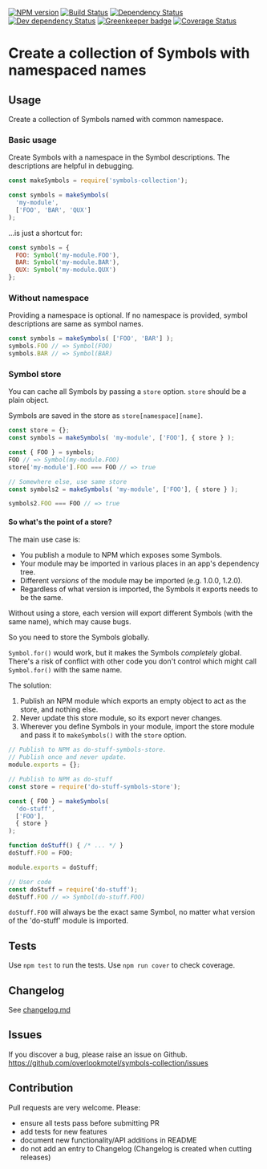 [![NPM version](https://img.shields.io/npm/v/symbols-collection.svg)](https://www.npmjs.com/package/symbols-collection)
[![Build Status](https://img.shields.io/travis/overlookmotel/symbols-collection/master.svg)](http://travis-ci.org/overlookmotel/symbols-collection)
[![Dependency Status](https://img.shields.io/david/overlookmotel/symbols-collection.svg)](https://david-dm.org/overlookmotel/symbols-collection)
[![Dev dependency Status](https://img.shields.io/david/dev/overlookmotel/symbols-collection.svg)](https://david-dm.org/overlookmotel/symbols-collection)
[![Greenkeeper badge](https://badges.greenkeeper.io/overlookmotel/symbols-collection.svg)](https://greenkeeper.io/)
[![Coverage Status](https://img.shields.io/coveralls/overlookmotel/symbols-collection/master.svg)](https://coveralls.io/r/overlookmotel/symbols-collection)

# Create a collection of Symbols with namespaced names

## Usage

Create a collection of Symbols named with common namespace.

### Basic usage

Create Symbols with a namespace in the Symbol descriptions. The descriptions are helpful in debugging.

```js
const makeSymbols = require('symbols-collection');

const symbols = makeSymbols(
  'my-module',
  ['FOO', 'BAR', 'QUX']
);
```

...is just a shortcut for:

```js
const symbols = {
  FOO: Symbol('my-module.FOO'),
  BAR: Symbol('my-module.BAR'),
  QUX: Symbol('my-module.QUX')
};
```

### Without namespace

Providing a namespace is optional. If no namespace is provided, symbol descriptions are same as symbol names.

```js
const symbols = makeSymbols( ['FOO', 'BAR'] );
symbols.FOO // => Symbol(FOO)
symbols.BAR // => Symbol(BAR)
```

### Symbol store

You can cache all Symbols by passing a `store` option. `store` should be a plain object.

Symbols are saved in the store as `store[namespace][name]`.

```js
const store = {};
const symbols = makeSymbols( 'my-module', ['FOO'], { store } );

const { FOO } = symbols;
FOO // => Symbol(my-module.FOO)
store['my-module'].FOO === FOO // => true

// Somewhere else, use same store
const symbols2 = makeSymbols( 'my-module', ['FOO'], { store } );

symbols2.FOO === FOO // => true
```

#### So what's the point of a store?

The main use case is:

* You publish a module to NPM which exposes some Symbols.
* Your module may be imported in various places in an app's dependency tree.
* Different *versions* of the module may be imported (e.g. 1.0.0, 1.2.0).
* Regardless of what version is imported, the Symbols it exports needs to be the same.

Without using a store, each version will export different Symbols (with the same name), which may cause bugs.

So you need to store the Symbols globally.

`Symbol.for()` would work, but it makes the Symbols *completely* global. There's a risk of conflict with other code you don't control which might call `Symbol.for()` with the same name.

The solution:

1. Publish an NPM module which exports an empty object to act as the store, and nothing else.
2. Never update this store module, so its export never changes.
3. Wherever you define Symbols in your module, import the store module and pass it to `makeSymbols()` with the `store` option.

```js
// Publish to NPM as do-stuff-symbols-store.
// Publish once and never update.
module.exports = {};
```

```js
// Publish to NPM as do-stuff
const store = require('do-stuff-symbols-store');

const { FOO } = makeSymbols(
  'do-stuff',
  ['FOO'],
  { store }
);

function doStuff() { /* ... */ }
doStuff.FOO = FOO;

module.exports = doStuff;
```

```js
// User code
const doStuff = require('do-stuff');
doStuff.FOO // => Symbol(do-stuff.FOO)
```

`doStuff.FOO` will always be the exact same Symbol, no matter what version of the 'do-stuff' module is imported.

## Tests

Use `npm test` to run the tests. Use `npm run cover` to check coverage.

## Changelog

See [changelog.md](https://github.com/overlookmotel/symbols-collection/blob/master/changelog.md)

## Issues

If you discover a bug, please raise an issue on Github. https://github.com/overlookmotel/symbols-collection/issues

## Contribution

Pull requests are very welcome. Please:

* ensure all tests pass before submitting PR
* add tests for new features
* document new functionality/API additions in README
* do not add an entry to Changelog (Changelog is created when cutting releases)
